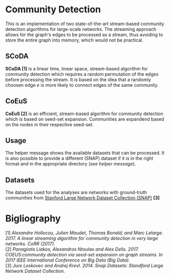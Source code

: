 # Community Detection
This is an implementation of two state-of-the-art stream-based community detection algorithms for large-scale networks.
The streaming approach allows for the graph's edges to be processed as a stream, thus avoiding to store the entire graph into memory, which would not be practical.

## SCoDA
**SCoDA [1]** is a linear time, linear space, stream-based algorithm for community detection which requires a random permutation of the edges before processing the stream. It is based on the idea that a randomly choosen edge *e* is more likely to connect edges of the same community.

## CoEuS
**CoEuS [2]** is an efficient, stream-based algorithm for community detection which is based on seed-set expansion. Communities are expandend based on the nodes in their respective seed-set.

## Usage
The helper message shows the available datasets that can be processed. It is also possible to provide a different (SNAP) dataset if it is in the right format and in the appropriate directory (*see helper message*).


## Datasets
The datasets used for the analyses are networks with ground-truth communities from [Stanford Large Network Dataset Collection (SNAP)](https://snap.stanford.edu/data/index.html) **[3]**


# Bigliography
[1] *Alexandre Hollocou, Julien Maudet, Thomas Bonald, and Marc Lelarge. 2017. A linear streaming algorithm for community detection in very large networks. CoRR (2017).* <br/>
[2] *Panagiotis Liakos, Alexandros Ntoulas and Alex Delis. 2017. COEUS:community detection via seed-set expansion on graph streams. In 2017 IEEE International Conference on Big Data (Big Data).* <br/>
[3] *Jure Leskovec and Andrej Krevl. 2014. Snap Datasets: Standford Large Network Dataset Collection.* <br/>
